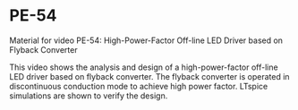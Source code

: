 # PE-54

Material for video PE-54: High-Power-Factor Off-line LED Driver based on Flyback Converter

This video shows the analysis and design of a high-power-factor off-line LED driver based on flyback converter. The flyback converter is operated in discontinuous conduction mode to achieve high power factor. LTspice simulations are shown to verify the design.
